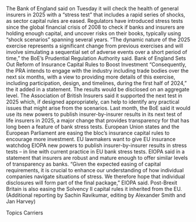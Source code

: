 The Bank of England said on Tuesday it will check the health of general insurers in 2025 with a “stress test” that includes a rapid series of shocks, as sector capital rules are eased.
Regulators have introduced stress tests since the global financial crisis of 2008 to check if banks and insurers are holding enough capital, and uncover risks on their books, typically using “shock scenarios” spanning several years.
“The dynamic nature of the 2025 exercise represents a significant change from previous exercises and will involve simulating a sequential set of adverse events over a short period of time,” the BoE’s Prudential Regulation Authority said.
Bank of England Sets Out Reform of Insurance Capital Rules to Boost Investment
“Consequently, the PRA intends to engage with the industry including trade bodies over the next six months, with a view to providing more details of this exercise, including participation, design, and timelines, during the first half of 2024,” the it added in a statement.
The results would be disclosed on an aggregate level.
The Association of British Insurers said it supported the next test in 2025 which, if designed appropriately, can help to identify any practical issues that might arise from the scenarios.
Last month, the BoE said it would use its new powers to publish insurer-by-insurer results in its next test of life insurers in 2025, a major change that provides transparency for that has long been a feature of bank stress tests.
European Union states and the European Parliament are easing the bloc’s insurance capital rules to encourage more investment.
EU lawmakers want to give EU insurance watchdog EIOPA new powers to publish insurer-by-insurer results in stress tests – in line with current practice in EU bank stress tests.
EIOPA said in a statement that insurers are robust and mature enough to offer similar levels of transparency as banks.
“Given the expected easing of capital requirements, it is crucial to enhance our understanding of how individual companies navigate situations of stress. We therefore hope that individual disclosures will form part of the final package,” EIOPA said.
Post-Brexit Britain is also easing the Solvency II capital rules it inherited from the EU.
(Additional reporting by Sachin Ravikumar, editing by Alexander Smith and Jan Harvey)

Topics
Carriers
